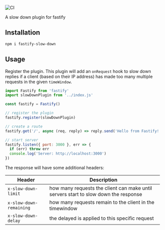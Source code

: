 ![CI](https://github.com/nearform/bench-template/actions/workflows/ci.yml/badge.svg?event=push)

A slow down plugin for fastify

## Installation

```bash
npm i fastify-slow-down
```

## Usage
Register the plugin.
This plugin will add an `onRequest` hook to slow down replies if a client (based on their IP address) has made too many multiple requests in the given `timeWindow`.
```js
import Fastify from 'fastify'
import slowDownPlugin from '../index.js'

const fastify = Fastify()

// register the plugin
fastify.register(slowDownPlugin)

// create a route
fastify.get('/', async (req, reply) => reply.send('Hello from Fastify!'))

// start server
fastify.listen({ port: 3000 }, err => {
  if (err) throw err
  console.log('Server: http://localhost:3000')
})
```

The response will have some additional headers:

| Header | Description |
|--------|-------------|
|`x-slow-down-limit`     | how many requests the client can make until servers start to slow down the response
|`x-slow-down-remaining` | how many requests remain to the client in the timewindow
|`x-slow-down-delay` | the delayed is applied to this specific request